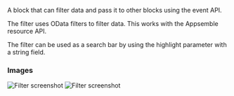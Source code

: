 A block that can filter data and pass it to other blocks using the event API.

The filter uses OData filters to filter data. This works with the Appsemble resource API.

The filter can be used as a search bar by using the highlight parameter with a string field.

### Images

![Filter screenshot](https://gitlab.com/appsemble/appsemble/-/raw/0.31.1-test.2/config/assets/filter.png)
![Filter screenshot](https://gitlab.com/appsemble/appsemble/-/raw/0.31.1-test.2/config/assets/filter-search-bar.png)
